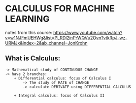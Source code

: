 # CALCULUS FOR MACHINE LEARNING 
notes from this course: https://www.youtube.com/watch?v=w1NJFmUEHWg&list=PLRDl2inPrWQVu2OvnTvtkRpJ-wz-URMJx&index=2&ab_channel=JonKrohn

## What is Calculus:
    -> Mathematical study of CONTINUOUS CHANGE
    -> have 2 branches: 
        + Differential calculus: focus of Calculus I 
            -> The study of RATE of CHANGE
            -> calculate DERIVATE using DIFFERENTIAL CALCULUS 

        + Integral calculus: focus of Calculus II